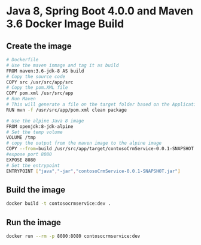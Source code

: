 ﻿# Java 8, Spring Boot 4.0.0 and Maven 3.6 Docker Image Build

## Create the image

```bash
# Dockerfile
# Use the maven inmage and tag it as build
FROM maven:3.6-jdk-8 AS build  
# Copy the source code
COPY src /usr/src/app/src  
# Copy the pom.XML file
COPY pom.xml /usr/src/app  
# Run Maven
# This will generate a file on the target folder based on the Application Identifier
RUN mvn -f /usr/src/app/pom.xml clean package

# Use the alpine Java 8 image
FROM openjdk:8-jdk-alpine
# Set the temp volume
VOLUME /tmp  
# copy the output from the maven image to the alpine image
COPY --from=build /usr/src/app/target/contosoCrmService-0.0.1-SNAPSHOT.jar contosoCrmService-0.0.1-SNAPSHOT.jar  
#expose port 8080
EXPOSE 8080  
# Set the entrypoint
ENTRYPOINT ["java","-jar","contosoCrmService-0.0.1-SNAPSHOT.jar"]  
```

## Build the image

```bash
docker build -t contosocrmservice:dev .
```

## Run the image

```bash
docker run --rm -p 8080:8080 contosocrmservice:dev
```